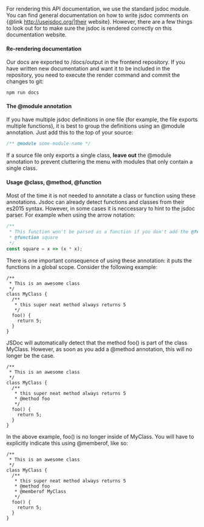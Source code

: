 For rendering this API documentation, we use the standard jsdoc module. You can find general
documentation on how to write jsdoc comments on {@link http://usejsdoc.org/|their website}. However,
there are a few things to look out for to make sure the jsdoc is rendered correctly on this
documentation website.

#### Re-rendering documentation
Our docs are exported to /docs/output in the frontend repository. If you have written new
documentation and want it to be included in the repository, you need to execute the render
command and commit the changes to git:
```
npm run docs
```

#### The @module annotation
If you have multiple jsdoc definitions in one file (for example, the file exports multiple functions),
it is best to group the definitions using an @module annotation. Just add this to the top of
your source:
```javascript
/** @module some-module-name */
```
If a source file only exports a single class, __leave out__ the @module annotation to prevent
 cluttering the menu with modules that only contain a single class.

#### Usage @class, @method, @function
Most of the time it is not needed to annotate a class or function using these annotations. Jsdoc
can already detect functions and classes from their es2015 syntax. However, in some cases
it is neccessary to hint to the jsdoc parser. For example when using the arrow notation:
```javascript
/**
 * This function won't be parsed as a function if you don't add the @function annotation
 * @function square
 */
const square = x => (x * x);
```

There is one important consequence of using these annotation: it puts the functions in a
global scope. Consider the following example:
```
/**
 * This is an awesome class
 */
class MyClass {
  /**
   * this super neat method always returns 5
   */
  foo() {
    return 5;
  }
}
```
JSDoc will automatically detect that the method foo() is part of the class MyClass. However,
as soon as you add a @method annotation, this will no longer be the case.
```
/**
 * This is an awesome class
 */
class MyClass {
  /**
   * this super neat method always returns 5
   * @method foo
   */
  foo() {
    return 5;
  }
}
```
In the above example, foo() is no longer inside of MyClass. You will have to explicitly indicate
this using @memberof, like so:
```
/**
 * This is an awesome class
 */
class MyClass {
  /**
   * this super neat method always returns 5
   * @method foo
   * @memberof MyClass
   */
  foo() {
    return 5;
  }
}
```
